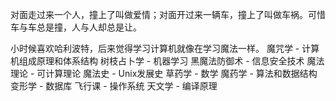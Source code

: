 对面走过来一个人，撞上了叫做爱情；对面开过来一辆车，撞上了叫做车祸。可惜车与车总是撞，人与人却总是让。

小时候喜欢哈利波特，后来觉得学习计算机就像在学习魔法一样。 
魔咒学 - 计算机组成原理和体系结构 
树枝占卜学 - 机器学习 
黑魔法防御术 - 信息安全技术 
魔法理论 - 可计算理论 
魔法史 - Unix发展史 
草药学 - 数学 
魔药学 - 算法和数据结构 
变形学 - 数据库 
飞行课 - 操作系统 
天文学 - 编译原理